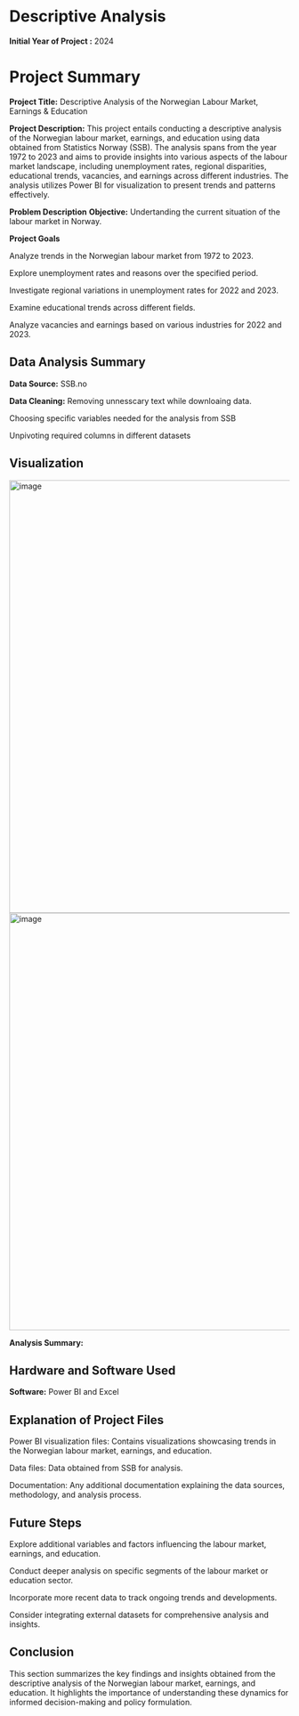 # Descriptive Analysis

**Initial Year of Project :** 2024

# Project Summary

**Project Title:** Descriptive Analysis of the Norwegian Labour Market, Earnings & Education

**Project Description:**  This project entails conducting a descriptive analysis of the Norwegian labour market, earnings, and education using data obtained from Statistics Norway (SSB). The analysis spans from the year 1972 to 2023 and aims to provide insights into various aspects of the labour market landscape, including unemployment rates, regional disparities, educational trends, vacancies, and earnings across different industries. The analysis utilizes Power BI for visualization to present trends and patterns effectively.

**Problem Description**
**Objective:** Undertanding the current situation of the labour market in Norway. 

**Project Goals**

Analyze trends in the Norwegian labour market from 1972 to 2023.

Explore unemployment rates and reasons over the specified period.

Investigate regional variations in unemployment rates for 2022 and 2023.

Examine educational trends across different fields.

Analyze vacancies and earnings based on various industries for 2022 and 2023.

## Data Analysis Summary
**Data Source:** SSB.no

**Data Cleaning:** 
Removing unnesscary text while downloaing data.

Choosing specific variables needed for the analysis from SSB

Unpivoting required columns in different datasets

## Visualization

<img width="778" alt="image" src="https://github.com/nikhiljohnabe/Norwegian-Labour-Market-Earnings-Education-Dashboard-Analysis/assets/69458001/a090d543-5aa1-4987-a4d7-4680261492e2">

<img width="750" alt="image" src="https://github.com/nikhiljohnabe/Norwegian-Labour-Market-Earnings-Education-Dashboard-Analysis/assets/69458001/464d3383-3850-46eb-a66b-198a949d0c49">


**Analysis Summary:** 



## Hardware and Software Used

**Software:** Power BI and Excel 

## Explanation of Project Files

Power BI visualization files: Contains visualizations showcasing trends in the Norwegian labour market, earnings, and education.

Data files: Data obtained from SSB for analysis.

Documentation: Any additional documentation explaining the data sources, methodology, and analysis process.


## Future Steps

Explore additional variables and factors influencing the labour market, earnings, and education.

Conduct deeper analysis on specific segments of the labour market or education sector.

Incorporate more recent data to track ongoing trends and developments.

Consider integrating external datasets for comprehensive analysis and insights.


## Conclusion
This section summarizes the key findings and insights obtained from the descriptive analysis of the Norwegian labour market, earnings, and education. It highlights the importance of understanding these dynamics for informed decision-making and policy formulation.


